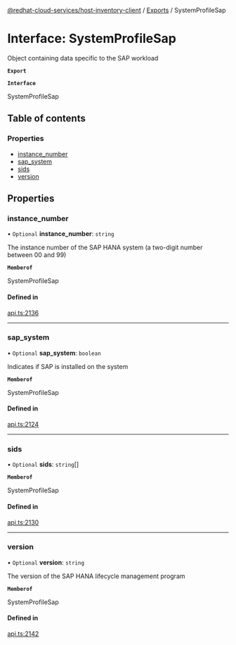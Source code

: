 [@redhat-cloud-services/host-inventory-client](../README.md) / [Exports](../modules.md) / SystemProfileSap

# Interface: SystemProfileSap

Object containing data specific to the SAP workload

**`Export`**

**`Interface`**

SystemProfileSap

## Table of contents

### Properties

- [instance\_number](SystemProfileSap.md#instance_number)
- [sap\_system](SystemProfileSap.md#sap_system)
- [sids](SystemProfileSap.md#sids)
- [version](SystemProfileSap.md#version)

## Properties

### instance\_number

• `Optional` **instance\_number**: `string`

The instance number of the SAP HANA system (a two-digit number between 00 and 99)

**`Memberof`**

SystemProfileSap

#### Defined in

[api.ts:2136](https://github.com/RedHatInsights/javascript-clients/blob/master/packages/host-inventory/api.ts#L2136)

___

### sap\_system

• `Optional` **sap\_system**: `boolean`

Indicates if SAP is installed on the system

**`Memberof`**

SystemProfileSap

#### Defined in

[api.ts:2124](https://github.com/RedHatInsights/javascript-clients/blob/master/packages/host-inventory/api.ts#L2124)

___

### sids

• `Optional` **sids**: `string`[]

**`Memberof`**

SystemProfileSap

#### Defined in

[api.ts:2130](https://github.com/RedHatInsights/javascript-clients/blob/master/packages/host-inventory/api.ts#L2130)

___

### version

• `Optional` **version**: `string`

The version of the SAP HANA lifecycle management program

**`Memberof`**

SystemProfileSap

#### Defined in

[api.ts:2142](https://github.com/RedHatInsights/javascript-clients/blob/master/packages/host-inventory/api.ts#L2142)
